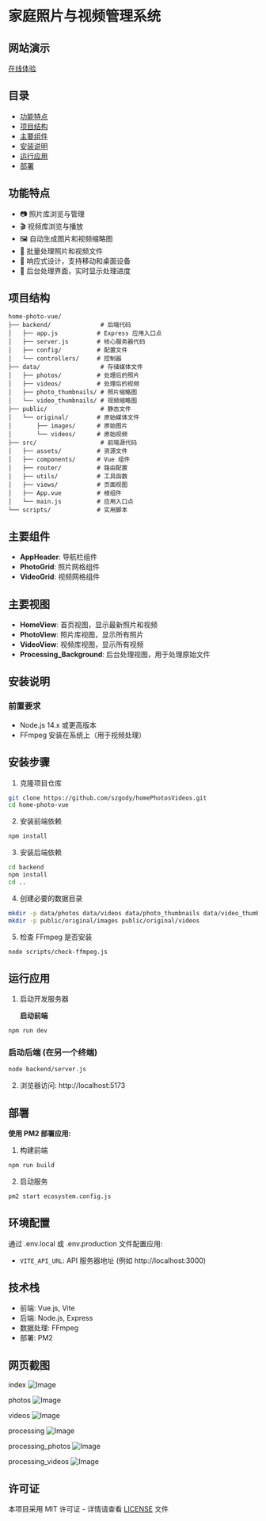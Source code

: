 # 家庭照片与视频管理系统

## 网站演示
[在线体验](http://110.40.168.84:8081/)

## 目录

- [功能特点](#功能特点)
- [项目结构](#项目结构)
- [主要组件](#主要组件)
- [安装说明](#安装说明)
- [运行应用](#运行应用)
- [部署](#部署)

## 功能特点
- 📷 照片库浏览与管理
- 🎬 视频库浏览与播放
- 🖼️ 自动生成图片和视频缩略图
- 🔄 批量处理照片和视频文件
- 📱 响应式设计，支持移动和桌面设备
- 🔧 后台处理界面，实时显示处理进度

## 项目结构

```plaintext
home-photo-vue/
├── backend/              # 后端代码
│   ├── app.js           # Express 应用入口点
│   ├── server.js        # 核心服务器代码
│   ├── config/          # 配置文件
│   └── controllers/     # 控制器
├── data/                 # 存储媒体文件
│   ├── photos/          # 处理后的照片
│   ├── videos/          # 处理后的视频
│   ├── photo_thumbnails/ # 照片缩略图
│   └── video_thumbnails/ # 视频缩略图
├── public/               # 静态文件
│   └── original/        # 原始媒体文件
│       ├── images/      # 原始图片
│       └── videos/      # 原始视频
├── src/                  # 前端源代码
│   ├── assets/          # 资源文件
│   ├── components/      # Vue 组件
│   ├── router/          # 路由配置
│   ├── utils/           # 工具函数
│   ├── views/           # 页面视图
│   ├── App.vue          # 根组件
│   └── main.js          # 应用入口点
└── scripts/             # 实用脚本
```

## 主要组件
- **AppHeader**: 导航栏组件
- **PhotoGrid**: 照片网格组件
- **VideoGrid**: 视频网格组件

## 主要视图
- **HomeView**: 首页视图，显示最新照片和视频
- **PhotoView**: 照片库视图，显示所有照片
- **VideoView**: 视频库视图，显示所有视频
- **Processing_Background**: 后台处理视图，用于处理原始文件

## 安装说明

### 前置要求
- Node.js 14.x 或更高版本
- FFmpeg 安装在系统上（用于视频处理）

## 安装步骤
1. 克隆项目仓库
```bash
git clone https://github.com/szgody/homePhotosVideos.git
cd home-photo-vue
```

2. 安装前端依赖
```bash
npm install
```

3. 安装后端依赖
```bash
cd backend
npm install
cd ..
```

4. 创建必要的数据目录
```bash
mkdir -p data/photos data/videos data/photo_thumbnails data/video_thumbnails
mkdir -p public/original/images public/original/videos
```

5. 检查 FFmpeg 是否安装
```bash
node scripts/check-ffmpeg.js
```

## 运行应用

1. 启动开发服务器
   
   **启动前端**
```bash
npm run dev
```

### 启动后端 (在另一个终端)
```bash
node backend/server.js
```

2. 浏览器访问: http://localhost:5173

## 部署

**使用 PM2 部署应用:**

1. 构建前端
```bash
npm run build
```

2. 启动服务
```bash
pm2 start ecosystem.config.js
```

## 环境配置
通过 .env.local 或 .env.production 文件配置应用:

- `VITE_API_URL`: API 服务器地址 (例如 http://localhost:3000)

## 技术栈

- 前端: Vue.js, Vite
- 后端: Node.js, Express
- 数据处理: FFmpeg
- 部署: PM2

## 网页截图
index
![Image](https://github.com/user-attachments/assets/b4f315ab-ac8f-41f7-9d41-8cc1fdf802b6)

photos
![Image](https://github.com/user-attachments/assets/f5b97c09-b20b-4088-ae0f-469067e7d3f7)

videos
![Image](https://github.com/user-attachments/assets/ef5f9263-f24d-48e9-a23e-7c28cb28be7e)

processing
![Image](https://github.com/user-attachments/assets/d8bf91d2-16fe-4559-91f8-13aaa28dfc61)

processing_photos
![Image](https://github.com/user-attachments/assets/5a2e5893-187c-414e-a1ab-1ec2c0b69746)

processing_videos
![Image](https://github.com/user-attachments/assets/47c67020-6710-41bb-bb21-1525ca02682a)

## 许可证

本项目采用 MIT 许可证 - 详情请查看 [LICENSE](LICENSE) 文件
